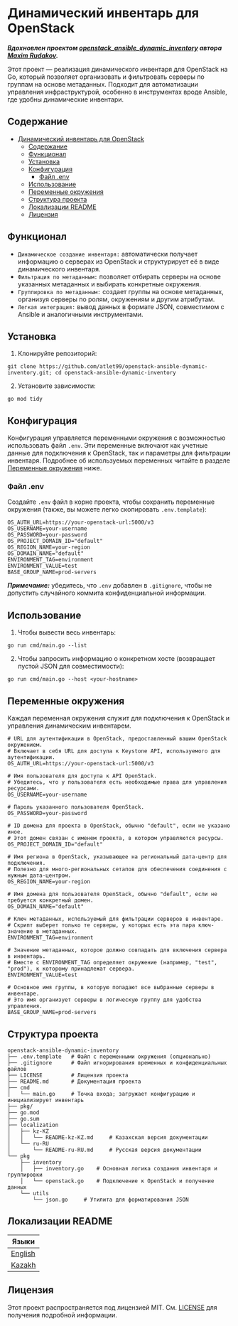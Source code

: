 # Динамический инвентарь для OpenStack

***Вдохновлен проектом [openstack_ansible_dynamic_inventory](https://github.com/MaksimRudakov/openstack_ansible_dynamic_inventory.git) автора [Maxim Rudakov](https://github.com/MaksimRudakov).***

Этот проект — реализация динамического инвентаря для OpenStack на Go, который позволяет организовать и фильтровать серверы по группам на основе метаданных. Подходит для автоматизации управления инфраструктурой, особенно в инструментах вроде Ansible, где удобны динамические инвентари.

## Содержание

- [Динамический инвентарь для OpenStack](#динамический-инвентарь-для-openstack)
  - [Содержание](#содержание)
  - [Функционал](#функционал)
  - [Установка](#установка)
  - [Конфигурация](#конфигурация)
    - [Файл .env](#файл-env)
  - [Использование](#использование)
  - [Переменные окружения](#переменные-окружения)
  - [Структура проекта](#структура-проекта)
  - [Локализации README](#локализации-readme)
  - [Лицензия](#лицензия)

## Функционал

* `Динамическое создание инвентаря:` автоматически получает информацию о серверах из OpenStack и структурирует её в виде динамического инвентаря.
* `Фильтрация по метаданным:` позволяет отбирать серверы на основе указанных метаданных и выбирать конкретные окружения.
* `Группировка по метаданным:` создает группы на основе метаданных, организуя серверы по ролям, окружениям и другим атрибутам.
* `Легкая интеграция:` вывод данных в формате JSON, совместимом с Ansible и аналогичными инструментами.

## Установка

1. Клонируйте репозиторий:
```shell
git clone https://github.com/atlet99/openstack-ansible-dynamic-inventory.git; cd openstack-ansible-dynamic-inventory
```
2. Установите зависимости:
```shell
go mod tidy
```

## Конфигурация

Конфигурация управляется переменными окружения с возможностью использовать файл `.env`. Эти переменные включают как учетные данные для подключения к OpenStack, так и параметры для фильтрации инвентаря. Подробнее об используемых переменных читайте в разделе [Переменные окружения](#environment-variables) ниже.

### Файл .env

Создайте `.env` файл в корне проекта, чтобы сохранить переменные окружения (также, вы можете легко скопировать `.env.template`):
```shell
OS_AUTH_URL=https://your-openstack-url:5000/v3
OS_USERNAME=your-username
OS_PASSWORD=your-password
OS_PROJECT_DOMAIN_ID="default"
OS_REGION_NAME=your-region
OS_DOMAIN_NAME="default"
ENVIRONMENT_TAG=environment
ENVIRONMENT_VALUE=test
BASE_GROUP_NAME=prod-servers
```
***Примечание:*** убедитесь, что `.env` добавлен в `.gitignore`,  чтобы не допустить случайного коммита конфиденциальной информации.

## Использование

1. Чтобы вывести весь инвентарь:
```shell
go run cmd/main.go --list
```
2. Чтобы запросить информацию о конкретном хосте (возвращает пустой JSON для совместимости):
```shell
go run cmd/main.go --host <your-hostname>
```

## Переменные окружения

Каждая переменная окружения служит для подключения к OpenStack и управления динамическим инвентарем.

```plaintext
# URL для аутентификации в OpenStack, предоставленный вашим OpenStack окружением.
# Включает в себя URL для доступа к Keystone API, используемого для аутентификации.
OS_AUTH_URL=https://your-openstack-url:5000/v3

# Имя пользователя для доступа к API OpenStack.
# Убедитесь, что у пользователя есть необходимые права для управления ресурсами.
OS_USERNAME=your-username

# Пароль указанного пользователя OpenStack.
OS_PASSWORD=your-password

# ID домена для проекта в OpenStack, обычно "default", если не указано иное.
# Этот домен связан с именем проекта, в котором управляются ресурсы.
OS_PROJECT_DOMAIN_ID="default"

# Имя региона в OpenStack, указывающее на региональный дата-центр для подключения.
# Полезно для много-региональных сетапов для обеспечения соединения с нужным дата-центром.
OS_REGION_NAME=your-region

# Имя домена для пользователя OpenStack, обычно "default", если не требуется конкретный домен.
OS_DOMAIN_NAME="default"

# Ключ метаданных, используемый для фильтрации серверов в инвентаре.
# Скрипт выберет только те серверы, у которых есть эта пара ключ-значение в метаданных.
ENVIRONMENT_TAG=environment

# Значение метаданных, которое должно совпадать для включения сервера в инвентарь.
# Вместе с ENVIRONMENT_TAG определяет окружение (например, "test", "prod"), к которому принадлежат сервера.
ENVIRONMENT_VALUE=test

# Основное имя группы, в которую попадают все выбранные серверы в инвентаре.
# Это имя организует серверы в логическую группу для удобства управления.
BASE_GROUP_NAME=prod-servers
```

## Структура проекта
```
openstack-ansible-dynamic-inventory
├── .env.template   # Файл с переменными окружения (опционально)
├── .gitignore      # Файл игнорирования временных и конфиденциальных файлов
├── LICENSE         # Лицензия проекта
├── README.md       # Документация проекта
├── cmd
│   └── main.go     # Точка входа; загружает конфигурацию и инициализирует инвентарь
├── pkg/
├── go.mod
├── go.sum
├── localization
│   ├── kz-KZ
│   │   └── README-kz-KZ.md     # Казахская версия документации
│   └── ru-RU
│       └── README-ru-RU.md     # Русская версия документации
└── pkg
    ├── inventory
    │   ├── inventory.go    # Основная логика создания инвентаря и группировки
    │   └── openstack.go    # Подключение к OpenStack и получение данных
    └── utils
        └── json.go     # Утилита для форматирования JSON
```

## Локализации README 

| Языки                  |
| -------------------------- |
| [English](../../README.md)|
| [Kazakh](localization/kz-KZ/README-kz-KZ.md) |

## Лицензия

Этот проект распространяется под лицензией MIT. См. [LICENSE](LICENSE) для получения подробной информации.